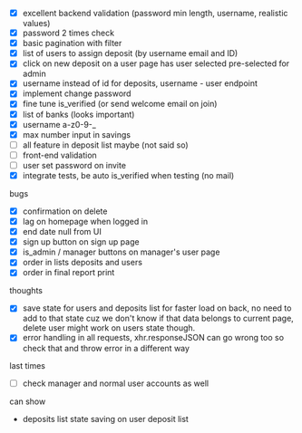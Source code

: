 - [x] excellent backend validation (password min length, username, realistic values)
- [x] password 2 times check
- [x] basic pagination with filter
- [x] list of users to assign deposit (by username email and ID)
- [x] click on new deposit on a user page has user selected pre-selected for admin
- [x] username instead of id for deposits, username - user endpoint
- [x] implement change password
- [x] fine tune is_verified (or send welcome email on join)
- [x] list of banks (looks important)
- [x] username a-z0-9-_
- [x] max number input in savings
- [ ] all feature in deposit list maybe (not said so)
- [ ] front-end validation
- [ ] user set password on invite
- [x] integrate tests, be auto is_verified when testing (no mail)

bugs

- [x] confirmation on delete
- [x] lag on homepage when logged in
- [x] end date null from UI
- [x] sign up button on sign up page
- [x] is_admin / manager buttons on manager's user page
- [x] order in lists deposits and users
- [x] order in final report print

thoughts

- [x] save state for users and deposits list for faster load on back, no need to add to that state cuz we don't know if that data belongs to current page, delete user might work on users state though.
- [x] error handling in all requests, xhr.responseJSON can go wrong too so check that and throw error in a different way

last times

- [ ] check manager and normal user accounts as well


can show

- deposits list state saving on user deposit list

